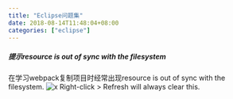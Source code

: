 ```yaml
---
title: "Eclipse问题集"
date: 2018-08-14T11:48:04+08:00
categories: ["eclipse"]
---
```


##### 提示resource is out of sync with the filesystem
在学习webpack复制项目时经常出现resource is out of sync with the filesystem.
![x](/images/ide/eclipse_res_out_filesys.png)
Right-click > Refresh will always clear this.
